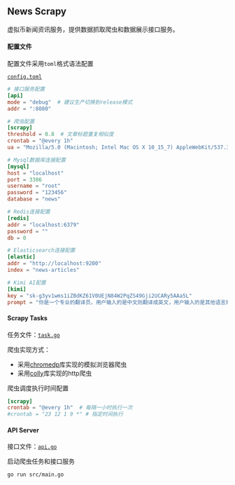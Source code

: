 
## News Scrapy

虚拟币新闻资讯服务，提供数据抓取爬虫和数据展示接口服务。

#### 配置文件

配置文件采用`toml`格式语法配置

[`config.toml`](./config.toml)
```toml
# 接口服务配置
[api]
mode = "debug"  # 建议生产切换到release模式
addr = ":8080"

# 爬虫配置
[scrapy]
threshold = 0.8  # 文章标题重复相似度
crontab = "@every 1h"
ua = "Mozilla/5.0 (Macintosh; Intel Mac OS X 10_15_7) AppleWebKit/537.36 (KHTML, like Gecko) Chrome/128.0.0.0 Safari/537.36"

# Mysql数据库连接配置
[mysql]
host = "localhost"
port = 3306
username = "root"
password = "123456"
database = "news"

# Redis连接配置
[redis]
addr = "localhost:6379"
password = ""
db = 0

# Elasticsearch连接配置
[elastic]
addr = "http://localhost:9200"
index = "news-articles"

# Kimi AI配置
[kimi]
key = "sk-g3yv1wms1iZBdKZ61V0UEjN84W2PqZS49Gji2UCARy5AAa5L"
prompt = "你是一个专业的翻译员，用户输入的是中文则翻译成英文，用户输入的是其他语言则翻译成中文。如果输入的是单词则翻译结果需要小写开头，如果输入的是句子则翻译结果需要注意大小写。请你帮我逐字翻译"
```

#### Scrapy Tasks

任务文件：[`task.go`](./src/cmd/task.go)

爬虫实现方式：

- 采用[chromedp](https://github.com/chromedp/chromedp)库实现的模拟浏览器爬虫
- 采用[colly](https://go-colly.org/)库实现的http爬虫

爬虫调度执行时间配置

```toml
[scrapy]
crontab = "@every 1h"  # 每隔一小时执行一次
#crontab = "23 12 1 9 *" # 指定时间执行
```

#### API Server

接口文件：[`api.go`](./src/cmd/api.go)

启动爬虫任务和接口服务

```shell
go run src/main.go
```